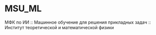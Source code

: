 # MSU_ML
МФК по ИИ :: Машинное обучение для решения прикладных задач :: Институт теоретической и математической физики
